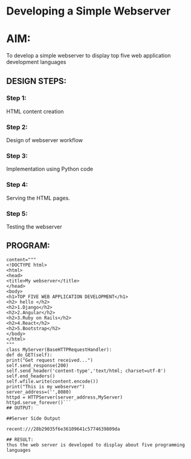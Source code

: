 # Developing a Simple Webserver

# AIM:

To develop a simple webserver to display top five web application development languages
## DESIGN STEPS:

### Step 1:

HTML content creation 

### Step 2:

Design of webserver workflow

### Step 3:

Implementation using Python code

### Step 4:

Serving the HTML pages.

### Step 5:

Testing the webserver

## PROGRAM:
```from http.server import HTTPServer,BaseHTTPRequestHandler
content="""
<!DOCTYPE html>
<html>
<head>
<title>My webserver</title>
</head>
<body>
<h1>TOP FIVE WEB APPLICATION DEVELOPMENT</h1>
<h2> hello </h2>
<h2>1.Django</h2>
<h2>2.Angular</h2>
<h2>3.Ruby on Rails</h2>
<h2>4.React</h2>
<h2>5.Bootstrap</h2>
</body>
</html>
"""
class MyServer(BaseHTTPRequestHandler):
def do_GET(self):
print("Get request received...")
self.send_response(200)
self.send_header('content-type','text/html; charset=utf-8')
self.end_headers()
self.wfile.write(content.encode())
print("This is my webserver")
server_address=('',8080)
httpd = HTTPServer(server_address,MyServer)
httpd.serve_forever()```  
## OUTPUT:

##Server Side Output

recent:///28b29035f6e36109641c5774639809da

## RESULT:
thus the web server is developed to display about five programming languages
